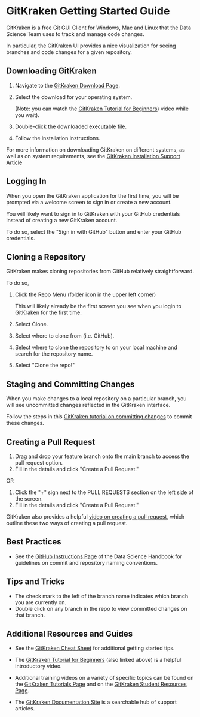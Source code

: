 
# GitKraken Getting Started Guide

GitKraken is a free Git GUI Client for Windows, Mac and Linux 
that the Data Science Team uses to track and manage code changes.

In particular, the GitKraken UI provides a nice visualization for seeing branches and
code changes for a given repository. 

## Downloading GitKraken

1. Navigate to the [GitKraken Download Page](https://www.gitkraken.com/download).

2. Select the download for your operating system. 
   
    (Note: you can watch the [GitKraken Tutorial for Beginners](https://www.youtube.com/watch?v=ub9GfRziCtU)) video while you wait).

3. Double-click the downloaded executable file.

4. Follow the installation instructions.

For more information on downloading GitKraken on different systems, 
as well as on system requirements, see the 
[GitKraken Installation Support Article](
https://support.gitkraken.com/how-to-install/)

## Logging In

When you open the GitKraken application for the first time, you 
will be prompted via a welcome screen to sign in or create a new account.

You will likely want to sign in to GitKraken with your GitHub credentials instead
of creating a new GitKraken account. 

To do so, select the "Sign in with GitHub" button and enter your GitHub credentials.


## Cloning a Repository

GitKraken makes cloning repositories from GitHub relatively straightforward. 

To do so, 

1. Click the Repo Menu (folder icon in the upper left corner)

   This will likely already be the first screen you see when you login to GitKraken for the first time. 
    
2. Select Clone.
3. Select where to clone from (i.e. GitHub).
4. Select where to clone the repository to on your local machine and search for the
repository name.
5. Select "Clone the repo!"


## Staging and Committing Changes

When you make changes to a local repository on a particular branch, you will see uncommitted
changes reflected in the GitKraken interface.

Follow the steps in this [GitKraken tutorial on committing changes](https://support.gitkraken.com/working-with-commits/commits/) to commit these changes.

## Creating a Pull Request
1. Drag and drop your feature branch onto the main branch to access the pull request option.
2. Fill in the details and click "Create a Pull Request."

OR

1. Click the "+" sign next to the PULL REQUESTS section on the left side of the screen. 
2. Fill in the details and click "Create a Pull Request."


GitKraken also provides a helpful 
[video on creating a pull request](https://support.gitkraken.com/working-with-repositories/pull-requests/),
which outline these two ways of creating a pull request.

## Best Practices

* See the [GitHub Instructions Page](https://github.com/tidepool-org/data-science-handbook/blob/master/instructions/github.md)
of the Data Science Handbook for guidelines on commit and repository naming conventions.


## Tips and Tricks

* The check mark to the left of the branch name indicates which branch you are currently on.
* Double click on any branch in the repo to view committed changes on that branch.


## Additional Resources and Guides

* See the [GitKraken Cheat Sheet](https://www.gitkraken.com/downloads/gitkraken-for-github-cheat-sheet-v3.pdf)
for additional getting started tips. 

* The [GitKraken Tutorial for Beginners](https://www.youtube.com/watch?v=ub9GfRziCtU) (also linked above) is a helpful introductory video.

* Additional training videos on a variety of specific topics can be found on the 
[GitKraken Tutorials Page](https://support.gitkraken.com/start-here/guide/#gitkraken-tutorials)
and on the [GitKraken Student Resources Page](https://www.gitkraken.com/student-resources).

* The [GitKraken Documentation Site](https://support.gitkraken.com/) is a searchable hub of support
articles.


    